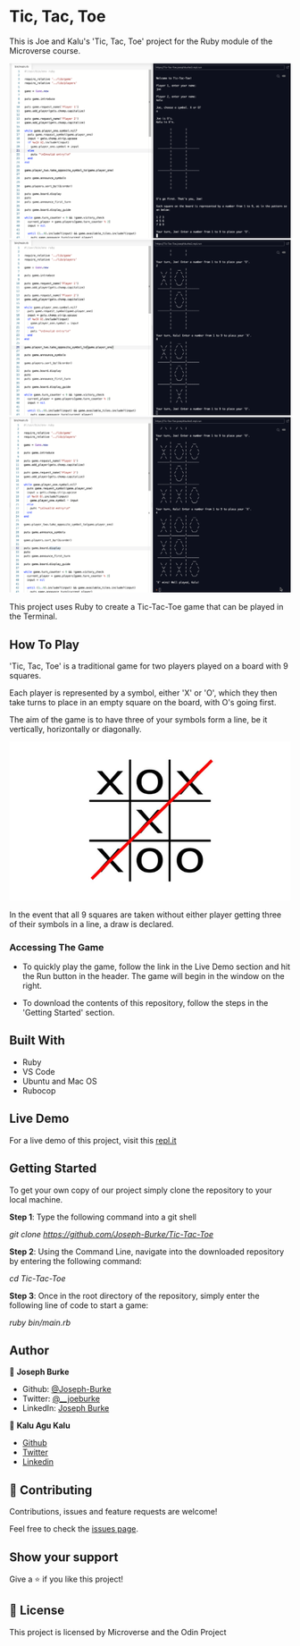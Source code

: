 # Tic, Tac, Toe

This is Joe and Kalu's 'Tic, Tac, Toe' project for the Ruby module of the Microverse course.

!['Tic, Tac, Toe' Screenshot 1](./assets/screenshots/tic_tac_toe_screenshot_1.png)
!['Tic, Tac, Toe' Screenshot 2](./assets/screenshots/tic_tac_toe_screenshot_2.png)
!['Tic, Tac, Toe' Screenshot 3](./assets/screenshots/tic_tac_toe_screenshot_3.png)

This project uses Ruby to create a Tic-Tac-Toe game that can be played in the Terminal.

## How To Play

'Tic, Tac, Toe' is a traditional game for two players played on a board with 9 squares.

Each player is represented by a symbol, either 'X' or 'O', which they then take turns to place in an empty square on the board, with O's going first.

The aim of the game is to have three of your symbols form a line, be it vertically, horizontally or diagonally.

![A Winning Combination of Tic, Tac, Toe](./assets/game_instructions_image.jpg)

In the event that all 9 squares are taken without either player getting three of their symbols in a line, a draw is declared.

### Accessing The Game

- To quickly play the game, follow the link in the Live Demo section and hit the Run button in the header. The game will begin in the window on the right.

- To download the contents of this repository, follow the steps in the 'Getting Started' section.

## Built With

-   Ruby
-   VS Code
-   Ubuntu and Mac OS
-   Rubocop

## Live Demo

For a live demo of this project, visit this [repl.it](https://repl.it/@JosephBurke2/Tic-Tac-Toe#bin/main.rb)

## Getting Started

To get your own copy of our project simply clone the repository to your local machine.

**Step 1**: Type the following command into a git shell

_git clone <https://github.com/Joseph-Burke/Tic-Tac-Toe>_

**Step 2**: Using the Command Line, navigate into the downloaded repository by entering the following command:

_cd Tic-Tac-Toe_

**Step 3**: Once in the root directory of the repository, simply enter the following line of code to start a game:

_ruby bin/main.rb_

## Author

👤 **Joseph Burke**
- Github: [@Joseph-Burke](https://github.com/Joseph-Burke)
- Twitter: [@__joeburke](https://twitter.com/__joeburke)
- LinkedIn: [Joseph Burke](https://www.linkedin.com/in/joseph-burke-b7a8261a5)

👤 **Kalu Agu Kalu**

-   [Github](https://github.com/Godswilly)
-   [Twitter](https://twitter.com/KaluAguKalu17)
-   [Linkedin](https://www.linkedin.com/in/kalu-agu-kalu/)

## 🤝 Contributing

Contributions, issues and feature requests are welcome!

Feel free to check the [issues page](https://github.com/Joseph-Burke/Tic-Tac-Toe/issues).

## Show your support

Give a ⭐️ if you like this project!

## 📝 License

This project is licensed by Microverse and the Odin Project
